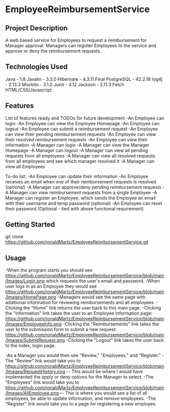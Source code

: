 # EmployeeReimbursementService
## Project Description

A web based service for Employees to request a reimbursement for Manager approval. Managers can register Employees to the service and approve or deny the reimbursement requests.

## Technologies Used

Java - 1.8
Javalin - 3.3.0
Hibernate - 4.3.11.Final
PostgreSQL - 42.2.18
log4j - 2.13.3
Mockito - 3.1.0
Junit - 4.12
Jackson - 2.11.3
Fetch
HTML/CSS/Javascript

## Features

List of features ready and TODOs for future development
-An Employee can login
-An Employee can view the Employee Homepage
-An Employee can logout
-An Employee can submit a reimbursement request
-An Employee can view their pending reimbursement requests
-An Employee can view their resolved reimbursement requests
-An Employee can view their information
-A Manager can login
-A Manager can view the Manager Homepage
-A Manager can logout
-A Manager can view all pending requests from all employees
-A Manager can view all resolved requests from all employees and see which manager resolved it
-A Manager can view all Employees

To-do list:
-An Employee can update their information
-An Employee receives an email when one of their reimbursement requests is resolved (optional)
-A Manager can approve/deny pending reimbursement requests
-A Manager can view reimbursement requests from a single Employee
-A Manager can register an Employee, which sends the Employee an email with their username and temp password (optional)
-An Employee can reset their password (Optional - tied with above functional requirement)

## Getting Started
   
git clone https://github.com/ronaldMartz/EmployeeReimbursementService.git

## Usage

-When the program starts you should see https://github.com/ronaldMartz/EmployeeReimbursementService/blob/main/Images/Login.png which requests the user's email and password.
-When user logs in as an Employee they would see https://github.com/ronaldMartz/EmployeeReimbursementService/blob/main/Images/HomePage.png
-Managers would see the same page with additional information for reviewing reimbursements and all employees.
-Clicking the "Home" link returns the user back to this main page.
-Clicking the "Information" link takes the user to an Employee Information page: https://github.com/ronaldMartz/EmployeeReimbursementService/blob/main/Images/EmployeeInfo.png
-Clicking the "Reimbursements" link takes the user to the submission form to submit a new request: https://github.com/ronaldMartz/EmployeeReimbursementService/blob/main/Images/SubmitRequest.png
-Clicking the "Logout" link takes the user back to the index, login page.

-As a Manager you would then see "Review," "Employees," and "Register."
-The "Review" link would take you to https://github.com/ronaldMartz/EmployeeReimbursementService/blob/main/Images/RequestHistory.png
-- This would be where I would have implemented the apply or deny options for the Manager to select.
-The "Employees" link would take you to https://github.com/ronaldMartz/EmployeeReimbursementService/blob/main/Images/AllEmployee.png
-- This is where you would see a list of all employees, be able to update information, and remove employees.
-The "Register" link would take you to a page for registering a new employee.
